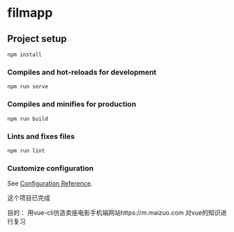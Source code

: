 # filmapp

## Project setup
```
npm install
```

### Compiles and hot-reloads for development
```
npm run serve
```

### Compiles and minifies for production
```
npm run build
```

### Lints and fixes files
```
npm run lint
```

### Customize configuration
See [Configuration Reference](https://cli.vuejs.org/config/).






这个项目已完成


目的：
用vue-cli仿造卖座电影手机端网站https://m.maizuo.com
对vue的知识进行复习


